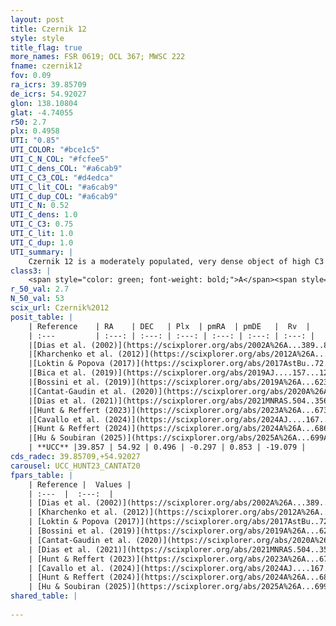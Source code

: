 ```yaml
---
layout: post
title: Czernik 12
style: style
title_flag: true
more_names: FSR 0619; OCL 367; MWSC 222
fname: czernik12
fov: 0.09
ra_icrs: 39.85709
de_icrs: 54.92027
glon: 138.10804
glat: -4.74055
r50: 2.7
plx: 0.4958
UTI: "0.85"
UTI_COLOR: "#bce1c5"
UTI_C_N_COL: "#fcfee5"
UTI_C_dens_COL: "#a6cab9"
UTI_C_C3_COL: "#d4edca"
UTI_C_lit_COL: "#a6cab9"
UTI_C_dup_COL: "#a6cab9"
UTI_C_N: 0.52
UTI_C_dens: 1.0
UTI_C_C3: 0.75
UTI_C_lit: 1.0
UTI_C_dup: 1.0
UTI_summary: |
    Czernik 12 is a moderately populated, very dense object of high C3 quality. It is very well-studied in the literature.
class3: |
    <span style="color: green; font-weight: bold;">A</span><span style="color: #FFC300; font-weight: bold;">B</span>
r_50_val: 2.7
N_50_val: 53
scix_url: Czernik%2012
posit_table: |
    | Reference    | RA    | DEC   | Plx  | pmRA  | pmDE   |  Rv  |
    | :---         | :---: | :---: | :---: | :---: | :---: | :---: |
    |[Dias et al. (2002)](https://scixplorer.org/abs/2002A%26A...389..871D) | 39.8 | 54.917 | -- | -0.75 | -1.66 | -- |
    |[Kharchenko et al. (2012)](https://scixplorer.org/abs/2012A%26A...543A.156K) | 39.843 | 54.913 | -- | -0.78 | -0.34 | -- |
    |[Loktin & Popova (2017)](https://scixplorer.org/abs/2017AstBu..72..257L) | 39.84 | 54.917 | -- | -0.065 | -1.559 | -- |
    |[Bica et al. (2019)](https://scixplorer.org/abs/2019AJ....157...12B) | 39.858 | 54.917 | -- | -- | -- | -- |
    |[Bossini et al. (2019)](https://scixplorer.org/abs/2019A%26A...623A.108B) | 39.853 | 54.922 | -- | -- | -- | -- |
    |[Cantat-Gaudin et al. (2020)](https://scixplorer.org/abs/2020A%26A...640A...1C) | 39.853 | 54.922 | 0.482 | -0.189 | 0.931 | -- |
    |[Dias et al. (2021)](https://scixplorer.org/abs/2021MNRAS.504..356D) | 39.841 | 54.936 | 0.483 | -0.172 | 0.93 | -19.127 |
    |[Hunt & Reffert (2023)](https://scixplorer.org/abs/2023A%26A...673A.114H) | 39.849 | 54.918 | 0.495 | -0.277 | 0.843 | -20.425 |
    |[Cavallo et al. (2024)](https://scixplorer.org/abs/2024AJ....167...12C) | 39.862 | 54.903 | 0.496 | -- | -- | -- |
    |[Hunt & Reffert (2024)](https://scixplorer.org/abs/2024A%26A...686A..42H) | 39.849 | 54.918 | 0.495 | -0.277 | 0.843 | -20.425 |
    |[Hu & Soubiran (2025)](https://scixplorer.org/abs/2025A%26A...699A.246H) | 39.862 | 54.903 | -- | -- | -- | -- |
    | **UCC** |39.857 | 54.92 | 0.496 | -0.297 | 0.853 | -19.079 | 
cds_radec: 39.85709,+54.92027
carousel: UCC_HUNT23_CANTAT20
fpars_table: |
    | Reference |  Values |
    | :---  |  :---:  |
    | [Dias et al. (2002)](https://scixplorer.org/abs/2002A%26A...389..871D) | `E(B-V)=0.26, Dist=2000.0, Age=9.1` |
    | [Kharchenko et al. (2012)](https://scixplorer.org/abs/2012A%26A...543A.156K) | `e_bv=0.26, distance=2000, log_age=9.1` |
    | [Loktin & Popova (2017)](https://scixplorer.org/abs/2017AstBu..72..257L) | `E(B-V)=0.319, Dmod=12.015, logt=8.85` |
    | [Bossini et al. (2019)](https://scixplorer.org/abs/2019A%26A...623A.108B) | `AV=0.88, Dist=11.532, logA=9.04, Fe/H=0.0` |
    | [Cantat-Gaudin et al. (2020)](https://scixplorer.org/abs/2020A%26A...640A...1C) | `AVNN=0.75, DMNN=11.42, AgeNN=9.13` |
    | [Dias et al. (2021)](https://scixplorer.org/abs/2021MNRAS.504..356D) | `Av=1.304, Dist=1780, logage=9.058, [Fe/H]=-0.129` |
    | [Hunt & Reffert (2023)](https://scixplorer.org/abs/2023A%26A...673A.114H) | `AV50=1.029, diffAV50=0.426, MOD50=11.452, logAge50=9.085` |
    | [Cavallo et al. (2024)](https://scixplorer.org/abs/2024AJ....167...12C) | `AV50=1.34, dMod50=11.27, logAge50=9.01, [Fe/H]50=-0.11` |
    | [Hunt & Reffert (2024)](https://scixplorer.org/abs/2024A%26A...686A..42H) | `MassJ=185.721` |
    | [Hu & Soubiran (2025)](https://scixplorer.org/abs/2025A%26A...699A.246H) | `MA22=-0.08, MA23f=-0.27, MA23g=-0.11, MZ23=0.12, MK24=-0.21, MF24=-0.11` |
shared_table: |
    
---
```

